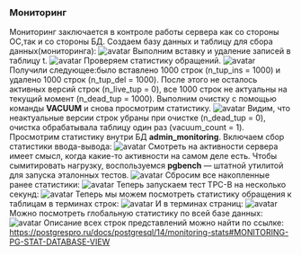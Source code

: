 ### Мониторинг
Мониторинг заключается в контроле работы сервера как со стороны ОС,так и со стороны БД.
Создаем базу данных и таблицу для сбора данных(мониторинга):
![avatar](https://sun2-4.userapi.com/impg/UVxbSZi5-LfU04ILdNaq0rYjGmf-FX_IP0cpBg/zJO4Rl2A5P8.jpg?size=537x96&quality=96&sign=60b1df69887f811296afc6099448438f&type=album)
Выполним вставку и удаление записей в таблицу t.
![avatar](https://sun9-22.userapi.com/impg/LQ8fEAzTkTMx39FeZ3TJgDs90zgAgt3IO2386A/ZUmlupXswv8.jpg?size=502x61&quality=96&sign=60c16985a0719f379b2f01b7848c90c6&type=album)
Проверяем статистику обращений.
![avatar](https://sun2-10.userapi.com/impg/ZcY3FkChFIt-6WJi6Y-9CwBtJqX_2k9wZ4Un_Q/-h6YzyNSebk.jpg?size=641x367&quality=96&sign=5064a9bbd4f934694ceb0607d460cf1c&type=album)
Получили следующее:было вставлено 1000 строк (n_tup_ins = 1000) и удалено 1000 строк (n_tup_del = 1000). После этого не осталось активных версий строк (n_live_tup = 0), все 1000 строк не актуальны на текущий момент (n_dead_tup = 1000).
Выполним очистку с помощью команды **VACUUM** и снова просмотрим статистику.
![avatar](https://sun9-13.userapi.com/impg/S7YacwOZln2kufu8APBeaKYIOipjOWcczlmf5Q/X-EF-8jdAFQ.jpg?size=603x405&quality=96&sign=6e5d9651dd378978c219471204474eda&type=album)
Видим, что неактуальные версии строк убраны при очистке (n_dead_tup = 0), очистка обрабатывала таблицу один раз (vacuum_count = 1).
Просмотрим статистику внутри БД **admin_monitoring**. Включаем сбор статистики ввода-вывода:
![avatar](https://sun9-28.userapi.com/impg/CGAdCXUxoIXBCHKCARUVUv5E-k5PpZ6Mz-r4iw/tZsR7wXKAN4.jpg?size=563x110&quality=96&sign=2936b0c8a0366a61efa09fdb18a66f66&type=album)
Смотреть на активности сервера имеет смысл, когда какие-то активности на самом деле есть. Чтобы сымитировать нагрузку, воспользуемся **pgbench** — штатной утилитой для запуска эталонных тестов.
![avatar](https://sun9-41.userapi.com/impg/vCWRgJk7c1EfH0MhP3QkuVUTWz879gCMjuD_zw/IXDZ6Mj0Km0.jpg?size=496x179&quality=96&sign=6477e191e60d7bf89c643cee24bd3732&type=album)
Сбросим все накопленные ранее статистики:
![avatar](https://sun9-65.userapi.com/impg/RaKKrQLG5H15ZGjsMpvpxJQe6fNkQROLAwxLEQ/wDA1nipOqGw.jpg?size=507x167&quality=96&sign=b8729cdc22515e009875f4514e253db7&type=album)
Теперь запускаем тест TPC-B на несколько секунд: 
![avatar](https://sun9-70.userapi.com/impg/5KDYnAWybl-bdU_ojfXwW6PmKdju2IhwFuSqdw/hhtPP8EUb3Y.jpg?size=439x182&quality=96&sign=ba16ebf10ccc6acbf520def86f11e917&type=album)
Теперь мы можем посмотреть статистику обращения к таблицам в терминах строк:
![avatar](https://sun9-36.userapi.com/impg/5xg9Ce3t9ltuqXrwI-ROZ1PM5SiQiXeSqxzHKw/V2g5EXf0IxY.jpg?size=695x373&quality=96&sign=c78c5f5309acdd23afce209aa9a2cf96&type=album)
И в терминах страниц:
![avatar](https://sun9-64.userapi.com/impg/scSTySusKy6iFBBkbX3reNnu_5ps0lstS0saeA/DRecp3gIA_U.jpg?size=465x237&quality=96&sign=5e987cd0302324323d634b92f0ddf03e&type=album)
Можно посмотреть глобальную статистику по всей базе данных:
![avatar](https://sun9-87.userapi.com/impg/8c3RHaAv-OsQuh7wShmTEFYsbkj1C94lQyrNPg/uFgOZ80M2nU.jpg?size=637x363&quality=96&sign=eaf45c92ffa857ffd3f88a0d05dda4ac&type=album)
Описание всех строк представлений можно найти по ссылке: https://postgrespro.ru/docs/postgresql/14/monitoring-stats#MONITORING-PG-STAT-DATABASE-VIEW

